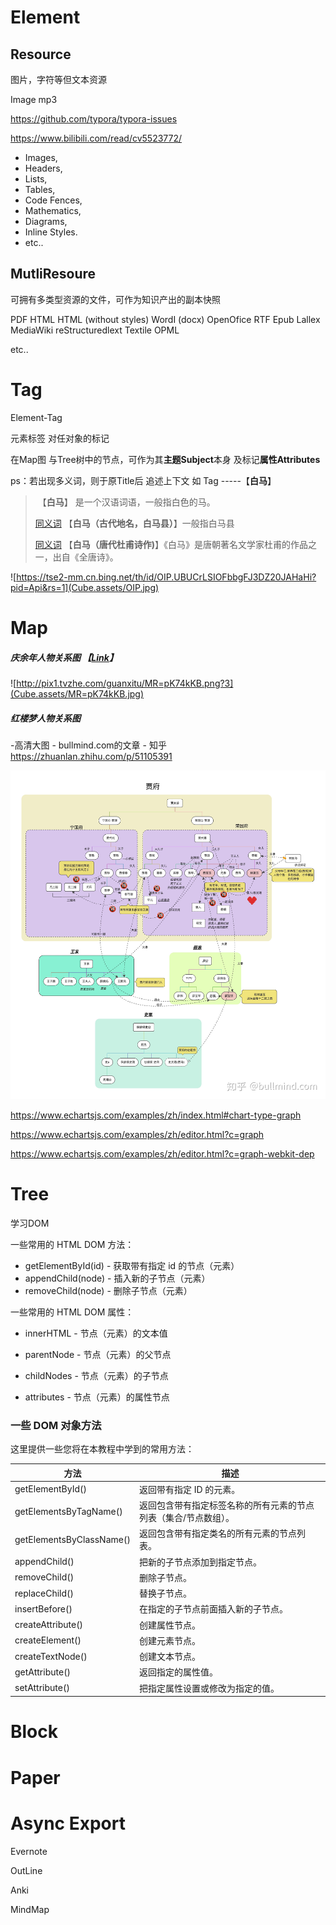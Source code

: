 # Element

## Resource

图片，字符等但文本资源

Image	mp3

https://github.com/typora/typora-issues

https://www.bilibili.com/read/cv5523772/

- Images,
- Headers,
- Lists,
- Tables,
- Code Fences,
- Mathematics,
- Diagrams,
- Inline Styles.
- etc..

## MutliResoure

可拥有多类型资源的文件，可作为知识产出的副本快照

PDF
HTML
HTML (without styles)
WordI (docx)
OpenOfice
RTF
Epub
Lallex
MediaWiki
reStructuredlext
Textile
OPML 

etc..

# Tag

Element-Tag

元素标签 对任对象的标记

在Map图 与Tree树中的节点，可作为其**主题Subject**本身 及标记**属性Attributes** 

ps：若出现多义词，则于原Title后 追述上下文 如 Tag	-----【**白马**】

> ​				【**白马**】	是一个汉语词语，一般指白色的马。
>
> [同义词](https://baike.baidu.com/subview/71844/10028254.htm)	【**白马（古代地名，白马县）**】一般指白马县 
>
> [同义词](https://baike.baidu.com/item/%E7%99%BD%E9%A9%AC/19435510#viewPageContent)	【**白马（唐代杜甫诗作)**】《白马》是唐朝著名文学家杜甫的作品之一，出自《全唐诗》。



![https://tse2-mm.cn.bing.net/th/id/OIP.UBUCrLSIOFbbgFJ3DZ20JAHaHi?pid=Api&rs=1](Cube.assets/OIP.jpg)



# Map

##### 庆余年人物关系图  【[Link](https://www.tvmao.com/drama/Yy0wHDA=/renwuguanxitu)】

![http://pix1.tvzhe.com/guanxitu/MR=pK74kKB.png?3](Cube.assets/MR=pK74kKB.jpg)

##### 红楼梦人物关系图

-高清大图 - bullmind.com的文章 - 知乎 https://zhuanlan.zhihu.com/p/51105391

![preview](Cube.assets/v2-33b0bca23cc6b58d375a9b49e52b89cb_r-1586676998354.jpg)



https://www.echartsjs.com/examples/zh/index.html#chart-type-graph

https://www.echartsjs.com/examples/zh/editor.html?c=graph

https://www.echartsjs.com/examples/zh/editor.html?c=graph-webkit-dep

# Tree

学习DOM



一些常用的 HTML DOM 方法：

- getElementById(id) - 获取带有指定 id 的节点（元素）
- appendChild(node) - 插入新的子节点（元素）
- removeChild(node) - 删除子节点（元素）

一些常用的 HTML DOM 属性：

- innerHTML - 节点（元素）的文本值

- parentNode - 节点（元素）的父节点

- childNodes - 节点（元素）的子节点

- attributes - 节点（元素）的属性节点

### 一些 DOM 对象方法

  这里提供一些您将在本教程中学到的常用方法：

| 方法                     | 描述                                                         |
| ------------------------ | ------------------------------------------------------------ |
| getElementById()         | 返回带有指定 ID 的元素。                                     |
| getElementsByTagName()   | 返回包含带有指定标签名称的所有元素的节点列表（集合/节点数组）。 |
| getElementsByClassName() | 返回包含带有指定类名的所有元素的节点列表。                   |
| appendChild()            | 把新的子节点添加到指定节点。                                 |
| removeChild()            | 删除子节点。                                                 |
| replaceChild()           | 替换子节点。                                                 |
| insertBefore()           | 在指定的子节点前面插入新的子节点。                           |
| createAttribute()        | 创建属性节点。                                               |
| createElement()          | 创建元素节点。                                               |
| createTextNode()         | 创建文本节点。                                               |
| getAttribute()           | 返回指定的属性值。                                           |
| setAttribute()           | 把指定属性设置或修改为指定的值。                             |

# Block

# Paper

# Async Export



Evernote

OutLine

Anki

MindMap